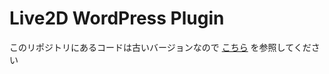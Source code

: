 ﻿# Live2D WordPress Plugin

このリポジトリにあるコードは古いバージョンなので [こちら](https://github.com/Live2D/CubismWordPressPlugin) を参照してください





